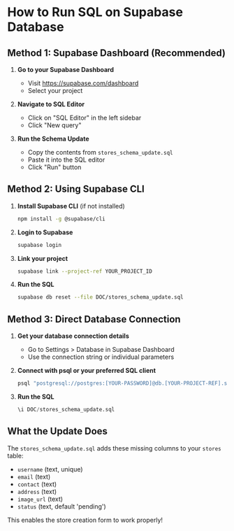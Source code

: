 # How to Run SQL on Supabase Database

## Method 1: Supabase Dashboard (Recommended)

1. **Go to your Supabase Dashboard**
   - Visit https://supabase.com/dashboard
   - Select your project

2. **Navigate to SQL Editor**
   - Click on "SQL Editor" in the left sidebar
   - Click "New query"

3. **Run the Schema Update**
   - Copy the contents from `stores_schema_update.sql`
   - Paste it into the SQL editor
   - Click "Run" button

## Method 2: Using Supabase CLI

1. **Install Supabase CLI** (if not installed)
   ```bash
   npm install -g @supabase/cli
   ```

2. **Login to Supabase**
   ```bash
   supabase login
   ```

3. **Link your project**
   ```bash
   supabase link --project-ref YOUR_PROJECT_ID
   ```

4. **Run the SQL**
   ```bash
   supabase db reset --file DOC/stores_schema_update.sql
   ```

## Method 3: Direct Database Connection

1. **Get your database connection details**
   - Go to Settings > Database in Supabase Dashboard
   - Use the connection string or individual parameters

2. **Connect with psql or your preferred SQL client**
   ```bash
   psql "postgresql://postgres:[YOUR-PASSWORD]@db.[YOUR-PROJECT-REF].supabase.co:5432/postgres"
   ```

3. **Run the SQL**
   ```sql
   \i DOC/stores_schema_update.sql
   ```

## What the Update Does

The `stores_schema_update.sql` adds these missing columns to your `stores` table:
- `username` (text, unique)
- `email` (text)  
- `contact` (text)
- `address` (text)
- `image_url` (text)
- `status` (text, default 'pending')

This enables the store creation form to work properly!
